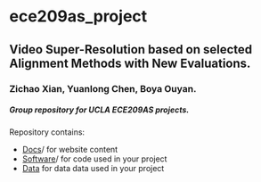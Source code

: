 # ece209as_project
## Video Super-Resolution based on selected Alignment Methods with New Evaluations. 
### Zichao Xian, Yuanlong Chen, Boya Ouyan.  
##### Group repository for UCLA ECE209AS projects.

Repository contains:

* [Docs](docs)/ for website content
* [Software](software)/ for code used in your project
* [Data](data) for data data used in your project

